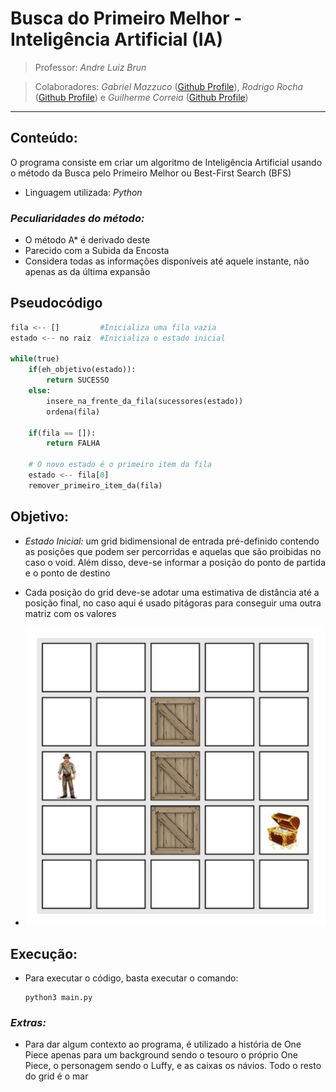 # **Busca do Primeiro Melhor - Inteligência Artificial (IA)**

>Professor: *Andre Luiz Brun*

>Colaboradores: *Gabriel Mazzuco* ([Github Profile](https://github.com/gabrielmazz)), *Rodrigo Rocha* ([Github Profile](https://github.com/Rodrigo2603)) e *Guilherme Correia* ([Github Profile](https://github.com/Guilok11))

---

## **Conteúdo:**

O programa consiste em criar um algoritmo de Inteligência Artificial usando o método da Busca pelo Primeiro Melhor ou Best-First Search (BFS)

- Linguagem utilizada: *Python*

### *Peculiaridades do método:*
- O método A* é derivado deste
- Parecido com a Subida da Encosta
- Considera todas as informações disponíveis até aquele instante, não apenas as da última expansão

## **Pseudocódigo**

```python
fila <-- []         #Inicializa uma fila vazia
estado <-- no raiz  #Inicializa o estado inicial

while(true)
    if(eh_objetivo(estado)):
        return SUCESSO
    else:
        insere_na_frente_da_fila(sucessores(estado))
        ordena(fila)
    
    if(fila == []):
        return FALHA

    # O novo estado é o primeiro item da fila
    estado <-- fila[0]  
    remover_primeiro_item_da(fila)

```

## **Objetivo:**

- *Estado Inicial:* um grid bidimensional de entrada pré-definido contendo as posições que podem ser percorridas e aquelas que são proibidas no caso o void. Além disso, deve-se informar a posição do ponto de partida e o ponto de destino

- Cada posição do grid deve-se adotar uma estimativa de distância até a posição final, no caso aqui é usado pitágoras para conseguir uma outra matriz com os valores

- ![grid](grid.png)


## **Execução:**

- Para executar o código, basta executar o comando: 

    ```shell
    python3 main.py
    ```

### *Extras:*

- Para dar algum contexto ao programa, é utilizado a história de One Piece apenas para um background sendo o tesouro o próprio One Piece, o personagem sendo o Luffy, e as caixas os návios. Todo o resto do grid é o mar
